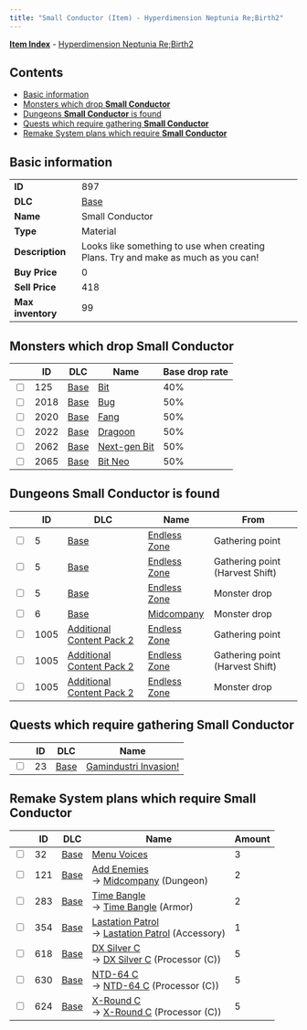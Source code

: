 ```yaml
---
title: "Small Conductor (Item) - Hyperdimension Neptunia Re;Birth2"
---
```


[**Item Index**](/neptunia/rb2/item/index.html) - [Hyperdimension Neptunia Re;Birth2](/neptunia/rb2)

## Contents

- [Basic information](#basic-information)
- [Monsters which drop **Small Conductor**](#monsters-which-drop-small-conductor)
- [Dungeons **Small Conductor** is found](#dungeons-small-conductor-is-found)
- [Quests which require gathering **Small Conductor**](#quests-which-require-gathering-small-conductor)
- [Remake System plans which require **Small Conductor**](#remake-system-plans-which-require-small-conductor)

## Basic information

|   |   |
| -- | -- |
| **ID** | 897 |
| **DLC** | [Base](/neptunia/rb2/dlc/0-base.html) |
| **Name** | Small Conductor |
| **Type** | Material |
| **Description** | Looks like something to use when creating Plans. Try and make as much as you can! |
| **Buy Price** | 0 |
| **Sell Price** | 418 |
| **Max inventory** | 99 |

## Monsters which drop **Small Conductor**

|    | ID | DLC | Name | Base drop rate |
| -- | -- | --- | ---- | -------------- |
| <input type="checkbox" id="rb2-monster-0-125" class="trackbox" /> | 125 | [Base](/neptunia/rb2/dlc/0-base.html) | [Bit](/neptunia/rb2/monster/0-125-bit.html) | 40% |
| <input type="checkbox" id="rb2-monster-0-2018" class="trackbox" /> | 2018 | [Base](/neptunia/rb2/dlc/0-base.html) | [Bug](/neptunia/rb2/monster/0-2018-bug.html) | 50% |
| <input type="checkbox" id="rb2-monster-0-2020" class="trackbox" /> | 2020 | [Base](/neptunia/rb2/dlc/0-base.html) | [Fang](/neptunia/rb2/monster/0-2020-fang.html) | 50% |
| <input type="checkbox" id="rb2-monster-0-2022" class="trackbox" /> | 2022 | [Base](/neptunia/rb2/dlc/0-base.html) | [Dragoon](/neptunia/rb2/monster/0-2022-dragoon.html) | 50% |
| <input type="checkbox" id="rb2-monster-0-2062" class="trackbox" /> | 2062 | [Base](/neptunia/rb2/dlc/0-base.html) | [Next-gen Bit](/neptunia/rb2/monster/0-2062-next-gen-bit.html) | 50% |
| <input type="checkbox" id="rb2-monster-0-2065" class="trackbox" /> | 2065 | [Base](/neptunia/rb2/dlc/0-base.html) | [Bit Neo](/neptunia/rb2/monster/0-2065-bit-neo.html) | 50% |

## Dungeons **Small Conductor** is found

|    | ID | DLC | Name | From |
| -- | -- | --- | ---- | ---- |
| <input type="checkbox" id="rb2-dungeon-0-5" class="trackbox" /> | 5 | [Base](/neptunia/rb2/dlc/0-base.html) | [Endless Zone](/neptunia/rb2/dungeon/0-5-endless-zone.html) | Gathering point |
| <input type="checkbox" id="rb2-dungeon-0-5" class="trackbox" /> | 5 | [Base](/neptunia/rb2/dlc/0-base.html) | [Endless Zone](/neptunia/rb2/dungeon/0-5-endless-zone.html) | Gathering point (Harvest Shift) |
| <input type="checkbox" id="rb2-dungeon-0-5" class="trackbox" /> | 5 | [Base](/neptunia/rb2/dlc/0-base.html) | [Endless Zone](/neptunia/rb2/dungeon/0-5-endless-zone.html) | Monster drop |
| <input type="checkbox" id="rb2-dungeon-0-6" class="trackbox" /> | 6 | [Base](/neptunia/rb2/dlc/0-base.html) | [Midcompany](/neptunia/rb2/dungeon/0-6-midcompany.html) | Monster drop |
| <input type="checkbox" id="rb2-dungeon-4-1005" class="trackbox" /> | 1005 | [Additional Content Pack 2](/neptunia/rb2/dlc/4-pack2.html) | [Endless Zone](/neptunia/rb2/dungeon/4-1005-endless-zone.html) | Gathering point |
| <input type="checkbox" id="rb2-dungeon-4-1005" class="trackbox" /> | 1005 | [Additional Content Pack 2](/neptunia/rb2/dlc/4-pack2.html) | [Endless Zone](/neptunia/rb2/dungeon/4-1005-endless-zone.html) | Gathering point (Harvest Shift) |
| <input type="checkbox" id="rb2-dungeon-4-1005" class="trackbox" /> | 1005 | [Additional Content Pack 2](/neptunia/rb2/dlc/4-pack2.html) | [Endless Zone](/neptunia/rb2/dungeon/4-1005-endless-zone.html) | Monster drop |

## Quests which require gathering **Small Conductor**

|    | ID | DLC | Name |
| -- | -- | --- | ---- |
| <input type="checkbox" id="rb2-quest-0-23" class="trackbox" /> | 23 | [Base](/neptunia/rb2/dlc/0-base.html) | [Gamindustri Invasion!](/neptunia/rb2/quest/0-23-gamindustri-invasion.html) |

## Remake System plans which require **Small Conductor**

|    | ID | DLC | Name | Amount |
| -- | -- | --- | ---- | ------ |
| <input type="checkbox" id="rb2-remake-0-32" class="trackbox" /> | 32 | [Base](/neptunia/rb2/dlc/0-base.html) | [Menu Voices](/neptunia/rb2/remake/0-32-menu-voices.html) | 3 |
| <input type="checkbox" id="rb2-remake-0-121" class="trackbox" /> | 121 | [Base](/neptunia/rb2/dlc/0-base.html) | [Add Enemies](/neptunia/rb2/remake/0-121-add-enemies.html)<br />→ [Midcompany](/neptunia/rb2/dungeon/0-6-midcompany.html) (Dungeon) | 2 |
| <input type="checkbox" id="rb2-remake-0-283" class="trackbox" /> | 283 | [Base](/neptunia/rb2/dlc/0-base.html) | [Time Bangle](/neptunia/rb2/remake/0-283-time-bangle.html)<br />→ [Time Bangle](/neptunia/rb2/item/0-1632-time-bangle.html) (Armor) | 2 |
| <input type="checkbox" id="rb2-remake-0-354" class="trackbox" /> | 354 | [Base](/neptunia/rb2/dlc/0-base.html) | [Lastation Patrol](/neptunia/rb2/remake/0-354-lastation-patrol.html)<br />→ [Lastation Patrol](/neptunia/rb2/item/0-2188-lastation-patrol.html) (Accessory) | 1 |
| <input type="checkbox" id="rb2-remake-0-618" class="trackbox" /> | 618 | [Base](/neptunia/rb2/dlc/0-base.html) | [DX Silver C](/neptunia/rb2/remake/0-618-dx-silver-c.html)<br />→ [DX Silver C](/neptunia/rb2/item/0-3243-dx-silver-c.html) (Processor (C)) | 5 |
| <input type="checkbox" id="rb2-remake-0-630" class="trackbox" /> | 630 | [Base](/neptunia/rb2/dlc/0-base.html) | [NTD-64 C](/neptunia/rb2/remake/0-630-ntd-64-c.html)<br />→ [NTD-64 C](/neptunia/rb2/item/0-3345-ntd-64-c.html) (Processor (C)) | 5 |
| <input type="checkbox" id="rb2-remake-0-624" class="trackbox" /> | 624 | [Base](/neptunia/rb2/dlc/0-base.html) | [X-Round C](/neptunia/rb2/remake/0-624-x-round-c.html)<br />→ [X-Round C](/neptunia/rb2/item/0-3291-x-round-c.html) (Processor (C)) | 5 |